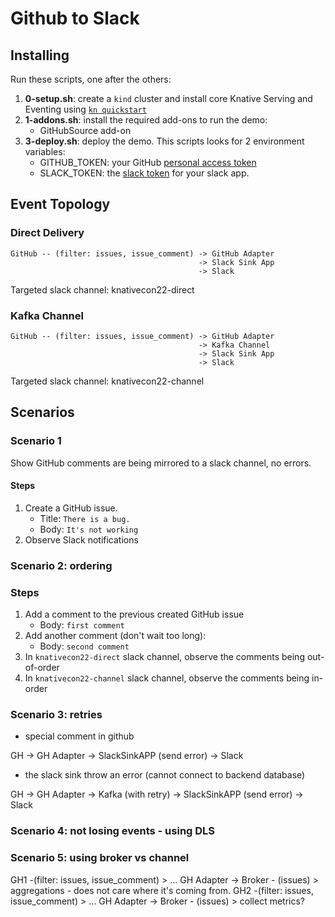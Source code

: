 # Github to Slack

## Installing

Run these scripts, one after the others:
1. **0-setup.sh**: create a `kind` cluster and install core Knative Serving and Eventing using
   [`kn quickstart`](https://knative.dev/docs/install/quickstart-install/)
2. **1-addons.sh**: install the required add-ons to run the demo:
   * GitHubSource add-on
3. **3-deploy.sh**: deploy the demo. This scripts looks for 2 environment variables:
   * GITHUB_TOKEN: your GitHub [personal access token](https://github.com/settings/tokens)
   * SLACK_TOKEN: the [slack token](https://api.slack.com/authentication/oauth-v2) for your slack app.

## Event Topology

### Direct Delivery

```
GitHub -- (filter: issues, issue_comment) -> GitHub Adapter   
                                          -> Slack Sink App 
                                          -> Slack
```

Targeted slack channel: knativecon22-direct

### Kafka Channel

```
GitHub -- (filter: issues, issue_comment) -> GitHub Adapter 
                                          -> Kafka Channel
                                          -> Slack Sink App 
                                          -> Slack
```

Targeted slack channel: knativecon22-channel

## Scenarios

### Scenario 1

Show GitHub comments are being mirrored to a slack channel, no errors.

#### Steps

1. Create a GitHub issue. 
   * Title: `There is a bug.` 
   * Body: `It's not working`
2. Observe Slack notifications

### Scenario 2: ordering

### Steps

1. Add a comment to the previous created GitHub issue
   * Body: `first comment`
2. Add another comment (don't wait too long):
   * Body: `second comment`
3. In `knativecon22-direct` slack channel, observe the comments being out-of-order
3. In `knativecon22-channel` slack channel, observe the comments being in-order

### Scenario 3: retries

- special comment in github

GH -> GH Adapter -> SlackSinkAPP (send error) -> Slack

- the slack sink throw an error (cannot connect to backend database)

GH -> GH Adapter -> Kafka (with retry) -> SlackSinkAPP (send error) -> Slack

### Scenario 4: not losing events - using DLS

### Scenario 5: using broker vs channel

GH1 -(filter: issues, issue_comment) > ... GH Adapter -> Broker - (issues) > aggregations - does not care where it's coming from.
GH2 -(filter: issues, issue_comment) > ... GH Adapter -> Broker - (issues) > collect metrics?



## 
